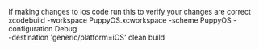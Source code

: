 
If making changes to ios code run this to verify your changes are correct
xcodebuild -workspace PuppyOS.xcworkspace -scheme PuppyOS -configuration Debug \
  -destination 'generic/platform=iOS' clean build